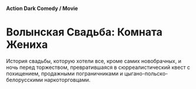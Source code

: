 #### Action Dark Comedy / Movie

# Волынская Свадьба: Комната Жениха

История свадьбы, которую хотели все, кроме самих новобрачных, и ночь перед торжеством, превратившаяся в сюрреалистический квест с похищением, продажными пограничниками и цыгано-польско-белорусскими наркоторговцами.
